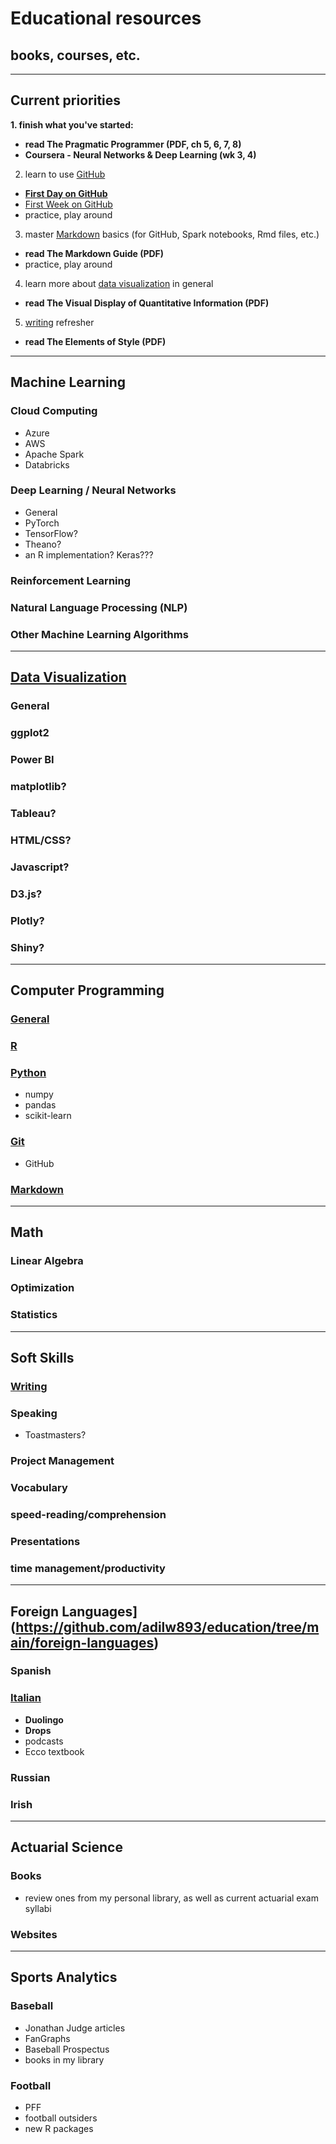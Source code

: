 # Educational resources
## books, courses, etc.

---

## Current priorities
**1. finish what you've started:**
  - **read The Pragmatic Programmer (PDF, ch 5, 6, 7, 8)**
  - **Coursera - Neural Networks & Deep Learning (wk 3, 4)**
2. learn to use [GitHub](https://github.com/adilw893/education/tree/main/git)
  - **[First Day on GitHub](https://lab.github.com/githubtraining/first-day-on-github)**
  - [First Week on GitHub](https://lab.github.com/githubtraining/first-week-on-github)
  - practice, play around
3. master [Markdown](https://github.com/adilw893/education/tree/main/markdown) basics (for GitHub, Spark notebooks, Rmd files, etc.)
  - **read The Markdown Guide (PDF)**
  - practice, play around
4. learn more about [data visualization](https://github.com/adilw893/education/tree/main/data-visualization) in general
  - **read The Visual Display of Quantitative Information (PDF)**
5. [writing](https://github.com/adilw893/education/tree/main/writing) refresher
  - **read The Elements of Style (PDF)**

---

## Machine Learning
### Cloud Computing
- Azure
- AWS
- Apache Spark
- Databricks

### Deep Learning / Neural Networks
- General
- PyTorch
- TensorFlow?
- Theano?
- an R implementation? Keras???

### Reinforcement Learning
### Natural Language Processing (NLP)
### Other Machine Learning Algorithms

---

## [Data Visualization](https://github.com/adilw893/education/tree/main/data-visualization)
### General
### ggplot2
### Power BI
### matplotlib?
### Tableau?
### HTML/CSS?
### Javascript?
### D3.js?
### Plotly?
### Shiny?


---

## Computer Programming
### [General](https://github.com/adilw893/education/tree/main/computer-programming)
### [R](https://github.com/adilw893/education/tree/main/r-programming)
### [Python](https://github.com/adilw893/education/tree/main/python)
- numpy
- pandas
- scikit-learn

### [Git](https://github.com/adilw893/education/tree/main/git)
- GitHub

### [Markdown](https://github.com/adilw893/education/tree/main/markdown)

---

## Math
### Linear Algebra
### Optimization
### Statistics

---

## Soft Skills
### [Writing](https://github.com/adilw893/education/tree/main/writing)
### Speaking
- Toastmasters?

### Project Management
### Vocabulary
### speed-reading/comprehension
### Presentations
### time management/productivity


---

## Foreign Languages](https://github.com/adilw893/education/tree/main/foreign-languages)
### Spanish
### [Italian](https://github.com/adilw893/education/tree/main/foreign-languages/italian)
- **Duolingo**
- **Drops**
- podcasts
- Ecco textbook

### Russian
### Irish

---

## Actuarial Science
### Books
- review ones from my personal library, as well as current actuarial exam syllabi

### Websites

---

## Sports Analytics
### Baseball
- Jonathan Judge articles
- FanGraphs
- Baseball Prospectus
- books in my library

### Football
- PFF
- football outsiders
- new R packages
